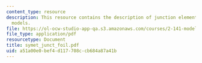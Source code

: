 ```yaml
---
content_type: resource
description: This resource contains the description of junction elements in network
  models.
file: https://ol-ocw-studio-app-qa.s3.amazonaws.com/courses/2-141-modeling-and-simulation-of-dynamic-systems-fall-2006/a51a00e0bef4d117708ccb684a87a41b_symet_junct_foil.pdf
file_type: application/pdf
resourcetype: Document
title: symet_junct_foil.pdf
uid: a51a00e0-bef4-d117-708c-cb684a87a41b
---
```

